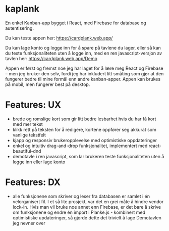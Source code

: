 # kaplank
En enkel Kanban-app bygget i React, med Firebase for database og autentisering.

Du kan teste appen her: https://cardplank.web.app/

Du kan lage konto og logge inn for å spare på tavlene du lager, eller så kan du teste funksjonaliteten uten å logge inn, med en ren javascript-versjon av tavlen her: https://cardplank.web.app/Demo

Appen er først og fremst noe jeg har laget for å lære meg React og Firebase – men jeg bruker den selv, fordi jeg har inkludert litt småting som gjør at den fungerer bedre til mine formål enn andre kanban-apper. Appen kan brukes på mobil, men fungerer best på desktop.

# Features: UX

- brede og romslige kort som gir litt bedre lesbarhet hvis du har få kort med mer tekst
- klikk rett på teksten for å redigere, kortene oppfører seg akkurat som vanlige tekstfelt
- kjapp og responsiv brukeropplevelse med optimistiske oppdateringer
- enkel og intuitiv drag-and-drop funksjonalitet, implementert med react-beautiful-dnd
- demotavle i ren javascript, som lar brukeren teste funksjonaliteten uten å logge inn eller lage konto

# Features: DX

- alle funksjonene som skriver og leser fra databasen er samlet i én velorganisert fil. I et så lite prosjekt, var det en grei måte å hindre vendor lock-in. Hvis man vil bruke noe annet enn Firebase, er det bare å skrive om funksjonene og endre én import i Planke.js - kombinert med optimistiske updateringer, så gjorde dette det trivielt å lage Demotavlen jeg nevner over
